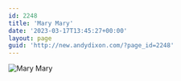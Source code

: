 ```yaml
---
id: 2248
title: 'Mary Mary'
date: '2023-03-17T13:45:27+00:00'
layout: page
guid: 'http://new.andydixon.com/?page_id=2248'
---
```


![Mary Mary](https://i0.wp.com/assets.g8x2.ldn.idrivee2-23.com/posters/Mary%20Mary%2001.jpg?w=1200&ssl=1 "Mary Mary")